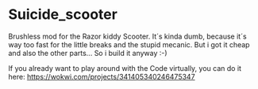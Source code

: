 # Suicide_scooter
Brushless mod for the Razor kiddy Scooter. It´s kinda dumb, because it´s way too fast for the little breaks and the stupid mecanic. But i got it cheap and also the other
parts... So i build it anyway :-)


If you already want to play around with the Code virtually, you can do it here: https://wokwi.com/projects/341405340246475347
